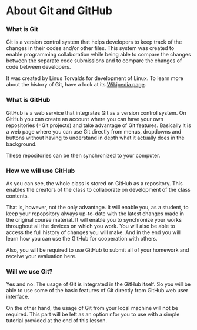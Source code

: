 # About Git and GitHub

### What is Git
Git is a version control system that helps developers to keep track of the changes in their codes and/or other files. This system was created to enable programming collaboration while being able to compare the changes between the separate code submissions and to compare the changes of code between developers.

It was created by Linus Torvalds for development of Linux. To learn more about the history of Git, have a look at its [Wikipedia page](https://en.wikipedia.org/wiki/Git).


### What is GitHub
GitHub is a web service that integrates Git as a version control system. On GitHub you can create an account where you can have your own repositories (=Git projects) and take advantage of Git features. Basically it is a web page where you can use Git directly from menus, dropdowns and buttons without having to understand in depth what it actually does in the background.

These repositories can be then synchronized to your computer.


### How we will use GitHub
As you can see, the whole class is stored on GitHub as a repository. This enables the creators of the class to collaborate on development of the class contents.

That is, however, not the only advantage. It will enable you, as a student, to keep your repopsitory always up-to-date with the latest changes made in the original course material. It will enable you to synchronize your works throughout all the devices on which you work. You will also be able to access the full history of changes you will make. And in the end you will learn how you can use the GitHub for cooperation with others.

Also, you will be required to use GitHub to submit all of your homework and receive your evaluation here.


### Will we use Git?
Yes and no. The usage of Git is integrated in the GitHub itself. So you will be able to use some of the basic features of Git directly from GitHub web user interface.

On the other hand, the usage of Git from your local machine will not be required. This part will be left as an option nfor you to use with a simple tutorial provided at the end of this lesson.
